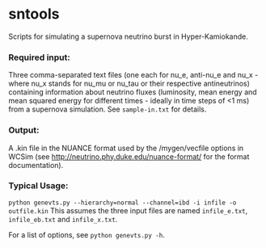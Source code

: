 # sntools
Scripts for simulating a supernova neutrino burst in Hyper-Kamiokande.

### Required input:
Three comma-separated text files (one each for nu_e, anti-nu_e and nu_x - where nu_x stands for nu_mu or nu_tau or their respective antineutrinos) containing information about neutrino fluxes (luminosity, mean energy and mean squared energy for different times - ideally in time steps of <1 ms) from a supernova simulation. See `sample-in.txt` for details.

### Output:
A .kin file in the NUANCE format used by the /mygen/vecfile options in WCSim (see http://neutrino.phy.duke.edu/nuance-format/ for the format documentation).

### Typical Usage:
`python genevts.py --hierarchy=normal --channel=ibd -i infile -o outfile.kin`
This assumes the three input files are named `infile_e.txt`, `infile_eb.txt` and `infile_x.txt`.

For a list of options, see `python genevts.py -h`.
